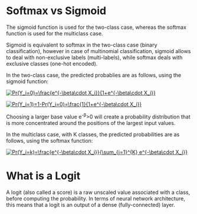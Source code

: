 # Softmax vs Sigmoid

The sigmoid function is used for the two-class case, whereas the softmax function is used for the multiclass case.

Sigmoid is equivalent to softmax in the two-class case (binary classification), however in case of multinomial classification, sigmoid allows to deal with non-exclusive labels (multi-labels), while softmax deals with exclusive classes (one-hot encoded).

In the two-class case, the predicted probablies are as follows, using the sigmoid function:

<a href="https://www.codecogs.com/eqnedit.php?latex=Pr(Y_i=0)=\frac{e^{-\beta\cdot&space;X_i}}{1&plus;e^{-\beta\cdot&space;X_i}}" target="_blank"><img src="https://latex.codecogs.com/gif.latex?Pr(Y_i=0)=\frac{e^{-\beta\cdot&space;X_i}}{1&plus;e^{-\beta\cdot&space;X_i}}" title="Pr(Y_i=0)=\frac{e^{-\beta\cdot X_i}}{1+e^{-\beta\cdot X_i}}" /></a>

<a href="https://www.codecogs.com/eqnedit.php?latex=Pr(Y_i=1)=1-Pr(Y_i=0)=\frac{1}{1&plus;e^{-\beta\cdot&space;X_i}}" target="_blank"><img src="https://latex.codecogs.com/gif.latex?Pr(Y_i=1)=1-Pr(Y_i=0)=\frac{1}{1&plus;e^{-\beta\cdot&space;X_i}}" title="Pr(Y_i=1)=1-Pr(Y_i=0)=\frac{1}{1+e^{-\beta\cdot X_i}}" /></a>

Choosing a larger base value e<sup>-&beta;</sup>>0 will create a probability distribution that is more concentrated around the positions of the largest input values.

In the multiclass case, with K classes, the predicted probabilities are as follows, using the softmax function:

<a href="https://www.codecogs.com/eqnedit.php?latex=Pr(Y_i=k)=\frac{e^{-\beta\cdot&space;X_i}}{\sum_{j=1}^{K}&space;e^{-\beta\cdot&space;X_j}}" target="_blank"><img src="https://latex.codecogs.com/gif.latex?Pr(Y_i=k)=\frac{e^{-\beta\cdot&space;X_i}}{\sum_{j=1}^{K}&space;e^{-\beta\cdot&space;X_j}}" title="Pr(Y_i=k)=\frac{e^{-\beta\cdot X_i}}{\sum_{j=1}^{K} e^{-\beta\cdot X_j}}" /></a>

# What is a Logit

A logit (also called a score) is a raw unscaled value associated with a class, before computing the probability. In terms of neural network architecture, this means that a logit is an output of a dense (fully-connected) layer.
